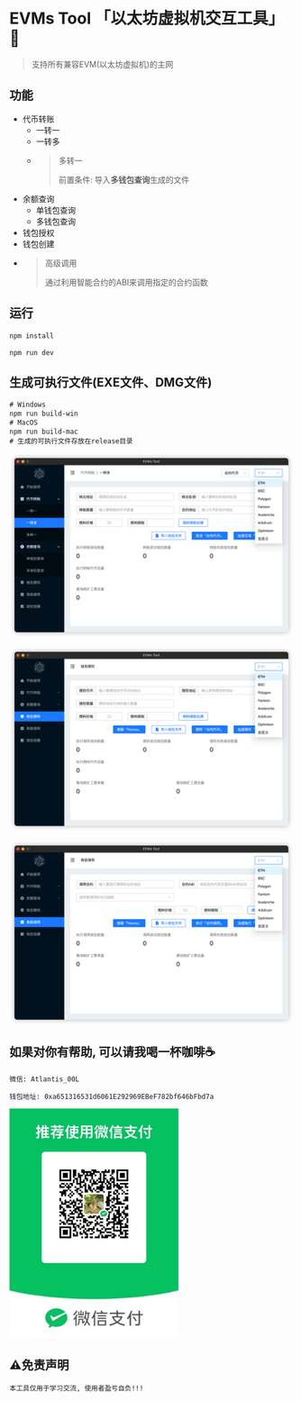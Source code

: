# EVMs Tool 「以太坊虚拟机交互工具」 🔧
>
> 支持所有兼容EVM(以太坊虚拟机)的主网
>
## 功能

- 代币转账
  - 一转一
  - 一转多
  - > 多转一
    >
    > 前置条件: 导入**多钱包查询**生成的文件
- 余额查询
  - 单钱包查询
  - 多钱包查询
- 钱包授权
- 钱包创建
- > 高级调用
  >
  > 通过利用智能合约的ABI来调用指定的合约函数

## 运行

```shell
npm install
```

```shell
npm run dev
```

## 生成可执行文件(EXE文件、DMG文件)

```shell
# Windows
npm run build-win
# MacOS
npm run build-mac
# 生成的可执行文件存放在release目录
```

![一转多](public/功能截图-01.png "一转多")

![钱包授权](public/功能截图-02.png "钱包授权")

![高级调用](public/功能截图-03.png "高级调用")

## 如果对你有帮助, 可以请我喝一杯咖啡☕️

```shell
微信: Atlantis_00L
```

```shell
钱包地址: 0xa651316531d6061E292969EBeF782bf646bFbd7a
```

<img src="public/微信.png" title="微信" alt="微信" width="300" data-align="center">

## ⚠️免责声明

```shell
本工具仅用于学习交流, 使用者盈亏自负!!!
```
